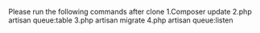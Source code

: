 Please run the following commands after clone
1.Composer update
2.php artisan queue:table
3.php artisan migrate
4.php artisan queue:listen